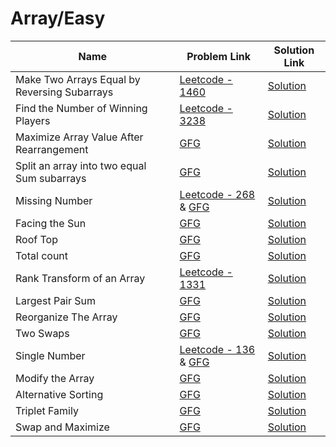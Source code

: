 # Array/Easy


| Name       | Problem Link                       | Solution Link                     |
|--------------------|------------------------------------|-----------------------------------|
| Make Two Arrays Equal by Reversing Subarrays          | [Leetcode - 1460](https://leetcode.com/problems/make-two-arrays-equal-by-reversing-subarrays)                | [Solution](https://github.com/moinhameed27/Ultimate-DSA/blob/main/Array/Easy/Make%20Two%20Arrays%20Equal%20by%20Reversing%20Subarrays.cpp)              |
| Find the Number of Winning Players         | [Leetcode - 3238](https://leetcode.com/problems/find-the-number-of-winning-players/description/)                | [Solution](https://github.com/moinhameed27/Ultimate-DSA/blob/main/Array/Easy/Find%20the%20Number%20of%20Winning%20Players.cpp)              |
| Maximize Array Value After Rearrangement         | [GFG](https://www.geeksforgeeks.org/problems/maximize-arrii-of-an-array0026/1)                | [Solution](https://github.com/moinhameed27/Ultimate-DSA/blob/main/Array/Easy/Maximize%20Array%20Value%20After%20Rearrangement.java)              |
| Split an array into two equal Sum subarrays         | [GFG](https://www.geeksforgeeks.org/problems/split-an-array-into-two-equal-sum-subarrays/1)                | [Solution](https://github.com/moinhameed27/Ultimate-DSA/blob/main/Array/Easy/Split%20an%20array%20into%20two%20equal%20Sum%20subarrays.cpp)              |
| Missing Number          | [Leetcode - 268](https://leetcode.com/problems/missing-number/) & [GFG](https://www.geeksforgeeks.org/problems/missing-number-in-array1416/1)                | [Solution](https://github.com/moinhameed27/Ultimate-DSA/blob/main/Array/Easy/Missing%20Number.cpp)              |
| Facing the Sun          | [GFG](https://www.geeksforgeeks.org/problems/facing-the-sun2126/1)                | [Solution](https://github.com/moinhameed27/Ultimate-DSA/blob/main/Array/Easy/Facing%20the%20Sun.cpp)              |
| Roof Top          | [GFG](https://www.geeksforgeeks.org/problems/roof-top-1587115621/1)                | [Solution](https://github.com/moinhameed27/Ultimate-DSA/blob/main/Array/Easy/Roof%20Top.cpp)              |
| Total count          | [GFG](https://www.geeksforgeeks.org/problems/total-count2415/1)                | [Solution](https://github.com/moinhameed27/Ultimate-DSA/blob/main/Array/Easy/Total%20count.cpp)              |
| Rank Transform of an Array         | [Leetcode - 1331](https://leetcode.com/problems/rank-transform-of-an-array/description/)                | [Solution](https://github.com/moinhameed27/Ultimate-DSA/blob/main/Array/Easy/Rank%20Transform%20of%20an%20Array.cpp)              |
| Largest Pair Sum          | [GFG](https://www.geeksforgeeks.org/problems/pair-sum--120604/1)                | [Solution](https://github.com/moinhameed27/Ultimate-DSA/blob/main/Array/Easy/Largest%20Pair%20Sum.cpp)              |
| Reorganize The Array          | [GFG](https://www.geeksforgeeks.org/problems/reorganize-the-array4810/1)                | [Solution](https://github.com/moinhameed27/Ultimate-DSA/blob/main/Array/Easy/Reorganize%20The%20Array.cpp)              |
| Two Swaps          | [GFG](https://www.geeksforgeeks.org/problems/two-swaps--155623/1)                | [Solution](https://github.com/moinhameed27/Ultimate-DSA/blob/main/Array/Easy/Two%20Swaps.cpp)              |
| Single Number          | [Leetcode - 136](https://leetcode.com/problems/single-number/description/) & [GFG](https://www.geeksforgeeks.org/problems/single-number1014/1)                | [Solution](https://github.com/moinhameed27/Ultimate-DSA/blob/main/Array/Easy/Single%20Number.cpp)              |
| Modify the Array          | [GFG](https://www.geeksforgeeks.org/problems/ease-the-array0633/1)                | [Solution](https://github.com/moinhameed27/Ultimate-DSA/blob/main/Array/Easy/Modify%20the%20Array.cpp)              |
| Alternative Sorting          | [GFG](https://www.geeksforgeeks.org/problems/alternative-sorting1311/1)                | [Solution](https://github.com/moinhameed27/Ultimate-DSA/blob/main/Array/Easy/Alternative%20Sorting.cpp)              |
| Triplet Family          | [GFG](https://www.geeksforgeeks.org/problems/triplet-family/1)                | [Solution](https://github.com/moinhameed27/Ultimate-DSA/blob/main/Array/Easy/Triplet%20Family.cpp)              | 
| Swap and Maximize          | [GFG](https://www.geeksforgeeks.org/problems/swap-and-maximize5859/1)                | [Solution](https://github.com/moinhameed27/Ultimate-DSA/blob/main/Array/Easy/Swap%20and%20Maximize.cpp)              | 
